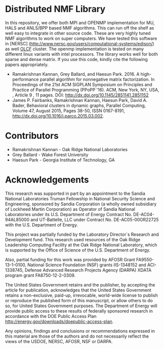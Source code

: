 Distributed NMF Library
=======================

In this repository, we offer both MPI and OPENMP implementation for MU, HALS and ANLS/BPP based NMF algorithms. This can run off the shelf as well easy to integrate in other source code. 
These are very highly tuned NMF algorithms to work on super computers. We have tested
this software in [NERSC] (http://www.nersc.gov/users/computational-systems/edison/) as well [OLCF](https://www.olcf.ornl.gov/) cluster. The openmp implementation is tested on
many different linux variants with intel processors. The library works well for both sparse and dense matrix.
If you use this code, kindly cite the following papers appropriately.

* Ramakrishnan Kannan, Grey Ballard, and Haesun Park. 2016. A high-performance parallel algorithm for nonnegative matrix factorization. In Proceedings of the 21st ACM SIGPLAN Symposium on Principles and Practice of Parallel Programming (PPoPP '16). ACM, New York, NY, USA, , Article 9 , 11 pages. DOI: http://dx.doi.org/10.1145/2851141.2851152
* James P. Fairbanks, Ramakrishnan Kannan, Haesun Park, David A. Bader, Behavioral clusters in dynamic graphs, Parallel Computing, Volume 47, August 2015, Pages 38-50, ISSN 0167-8191, http://dx.doi.org/10.1016/j.parco.2015.03.002.


Contributors
=============

* Ramakrishnan Kannan - Oak Ridge National Laboratories
* Grey Ballard - Wake Forest University
* Haesun Park - Georgia Institute of Technology, GA

Acknowledgements
================

This research was supported in part by an appointment to the Sandia National Laboratories Truman Fellowship in National Security Science and Engineering, sponsored by Sandia Corporation (a wholly owned subsidiary of Lockheed Martin Corporation) as Operator of Sandia National Laboratories under its U.S. Department of Energy Contract No. DE-AC04-94AL85000 and UT-Battelle, LLC under Contract No. DE-AC05-00OR22725 with the U.S. Department of Energy. 

This project was partially funded by the Laboratory Director`s Research and Development fund. This research used resources of the Oak Ridge Leadership Computing Facility at the Oak Ridge National Laboratory, which is supported by the Office of Science of the U.S. Department of Energy.

Also, partial funding for this work was provided by AFOSR Grant FA9550-13-1-0100, National Science Foundation (NSF) grants IIS-1348152 and ACI-1338745, Defense Advanced Research Projects Agency (DARPA) XDATA program grant FA8750-12-2-0309.

The United States Government retains and the publisher, by accepting the article for publication, acknowledges that the United States Government retains a non-exclusive, paid-up, irrevocable, world-wide license to publish or reproduce the published form of this manuscript, or allow others to do so, for United States Government purposes. The Department of Energy will provide public access to these results of federally sponsored research in accordance with the DOE Public Access Plan http://energy.gov/downloads/doepublic-access-plan. 

Any opinions, findings and conclusions or recommendations expressed in this material are those of the authors and do not necessarily reflect the views of the USDOE, NERSC, AFOSR, NSF or DARPA.